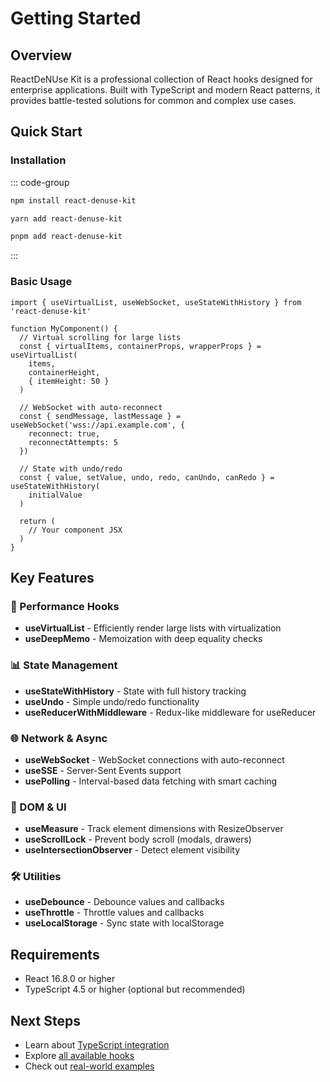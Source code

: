 # Getting Started

## Overview

ReactDeNUse Kit is a professional collection of React hooks designed for enterprise applications. Built with TypeScript and modern React patterns, it provides battle-tested solutions for common and complex use cases.

## Quick Start

### Installation

::: code-group
```bash [npm]
npm install react-denuse-kit
```

```bash [yarn]
yarn add react-denuse-kit
```

```bash [pnpm]
pnpm add react-denuse-kit
```
:::

### Basic Usage

```tsx
import { useVirtualList, useWebSocket, useStateWithHistory } from 'react-denuse-kit'

function MyComponent() {
  // Virtual scrolling for large lists
  const { virtualItems, containerProps, wrapperProps } = useVirtualList(
    items,
    containerHeight,
    { itemHeight: 50 }
  )

  // WebSocket with auto-reconnect
  const { sendMessage, lastMessage } = useWebSocket('wss://api.example.com', {
    reconnect: true,
    reconnectAttempts: 5
  })

  // State with undo/redo
  const { value, setValue, undo, redo, canUndo, canRedo } = useStateWithHistory(
    initialValue
  )

  return (
    // Your component JSX
  )
}
```

## Key Features

### 🚀 Performance Hooks
- **useVirtualList** - Efficiently render large lists with virtualization
- **useDeepMemo** - Memoization with deep equality checks

### 📊 State Management
- **useStateWithHistory** - State with full history tracking
- **useUndo** - Simple undo/redo functionality
- **useReducerWithMiddleware** - Redux-like middleware for useReducer

### 🌐 Network & Async
- **useWebSocket** - WebSocket connections with auto-reconnect
- **useSSE** - Server-Sent Events support
- **usePolling** - Interval-based data fetching with smart caching

### 🎨 DOM & UI
- **useMeasure** - Track element dimensions with ResizeObserver
- **useScrollLock** - Prevent body scroll (modals, drawers)
- **useIntersectionObserver** - Detect element visibility

### 🛠️ Utilities
- **useDebounce** - Debounce values and callbacks
- **useThrottle** - Throttle values and callbacks
- **useLocalStorage** - Sync state with localStorage

## Requirements

- React 16.8.0 or higher
- TypeScript 4.5 or higher (optional but recommended)

## Next Steps

- Learn about [TypeScript integration](/guide/typescript)
- Explore [all available hooks](/hooks/overview)
- Check out [real-world examples](/examples/)